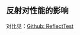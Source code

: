 ## 反射对性能的影响

对比见：[Github: ReflectTest](https://github.com/huiru-wang/JavaCodeSnippet/blob/main/JavaBaseCode/src/test/java/com/snippet/javacodebase/ReflectTest.java)